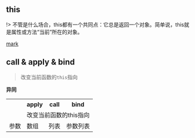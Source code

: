 ## this

!> 不管是什么场合，this都有一个共同点：它总是返回一个对象。简单说，this就是属性或方法“当前”所在的对象。

[mark](https://javascript.ruanyifeng.com/oop/this.html)

## call & apply & bind

> 改变当前函数的`this`指向

**异同**

<table>
  <tr>
    <th></th>
    <th>apply</th>
    <th>call</th>
    <th>bind</th>
  </tr>
  <tr>
    <td></td>
    <td colspan=3>改变当前函数的this指向</td>
  </tr>
  <tr>
    <td>参数</td>
    <td>数组</td>
    <td>列表</td>
    <td>参数列表</td>
  </tr>
</table>

